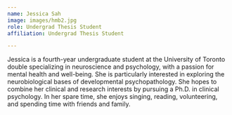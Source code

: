 ```yaml
---
name: Jessica Sah
image: images/hmb2.jpg
role: Undergrad Thesis Student
affiliation: Undergrad Thesis Student

---
```


Jessica is a fourth-year undergraduate student at the University of Toronto double specializing in neuroscience and psychology, with a passion for mental health and well-being. She is particularly interested in exploring the neurobiological bases of developmental psychopathology. She hopes to combine her clinical and research interests by pursuing a Ph.D. in clinical psychology. In her spare time, she enjoys singing, reading, volunteering, and spending time with friends and family.
